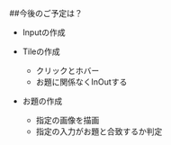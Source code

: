 ﻿##今後のご予定は？

*   Inputの作成

*   Tileの作成
    *   クリックとホバー
    *   お題に関係なくInOutする

*   お題の作成
    *   指定の画像を描画
    *   指定の入力がお題と合致するか判定
